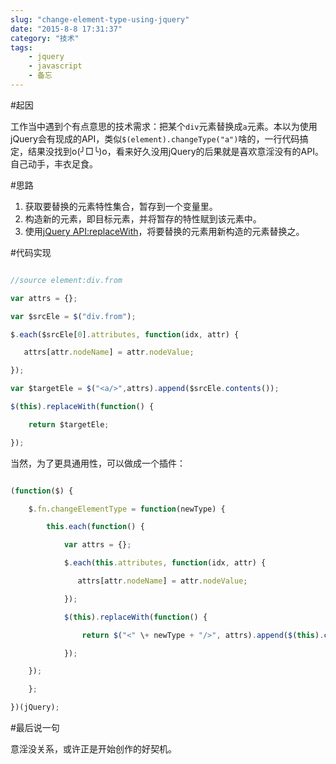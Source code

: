 ```yaml
---
slug: "change-element-type-using-jquery"
date: "2015-8-8 17:31:37"
category: "技术"
tags:
    - jquery
    - javascript
    - 备忘
---
```

#起因

工作当中遇到个有点意思的技术需求：把某个`div`元素替换成`a`元素。本以为使用jQuery会有现成的API，类似`$(element).changeType("a")`啥的，一行代码搞定，结果没找到o(╯□╰)o，看来好久没用jQuery的后果就是喜欢意淫没有的API。自己动手，丰衣足食。

#思路

1.  获取要替换的元素特性集合，暂存到一个变量里。
2.  构造新的元素，即目标元素，并将暂存的特性赋到该元素中。
3.  使用[jQuery API:replaceWith](http://api.jquery.com/replaceWith/)，将要替换的元素用新构造的元素替换之。

#代码实现
``` js

//source element:div.from 

var attrs = {};

var $srcEle = $("div.from");

$.each($srcEle[0].attributes, function(idx, attr) {

   attrs[attr.nodeName] = attr.nodeValue;

});

var $targetEle = $("<a/>",attrs).append($srcEle.contents());             

$(this).replaceWith(function() {

    return $targetEle;

});
```

当然，为了更具通用性，可以做成一个插件：
``` js

(function($) {

    $.fn.changeElementType = function(newType) {

        this.each(function() {

            var attrs = {};             

            $.each(this.attributes, function(idx, attr) {

               attrs[attr.nodeName] = attr.nodeValue;

            });

            $(this).replaceWith(function() {

                return $("<" \+ newType + "/>", attrs).append($(this).contents());

            });

    });

    };

})(jQuery);
```
#最后说一句

意淫没关系，或许正是开始创作的好契机。